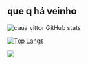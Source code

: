 ## que q há veinho
![caua vittor GitHub stats](https://github-readme-stats.vercel.app/api?username=cauavittor&show_icons=true&theme=dark)

[![Top Langs](https://github-readme-stats.vercel.app/api/top-langs/?username=cauavittor&layout=compact&theme=dark)](https://github.com/cauavittor/github-readme-stats)



<a href="https://skillicons.dev">
    <img src="https://skillicons.dev/icons?i=java,spring,git,github,mysql,docker,js" /> 
</a>

